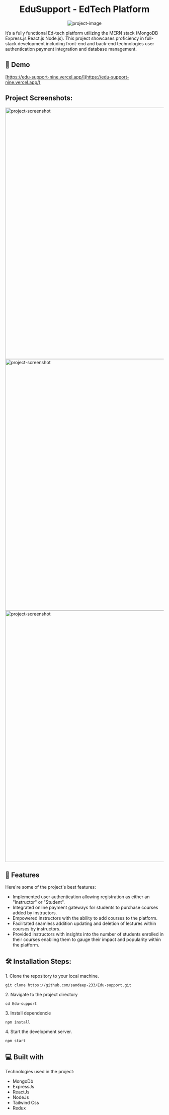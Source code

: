 <h1 align="center" id="title">EduSupport - EdTech Platform</h1>

<p align="center"><img src="https://socialify.git.ci/sandeep-233/Edu-support/image?language=1&amp;owner=1&amp;name=1&amp;stargazers=1&amp;theme=Light" alt="project-image"></p>

<p id="description">It’s a fully functional Ed-tech platform utilizing the MERN stack (MongoDB Express.js React.js Node.js). This project showcases proficiency in full-stack development including front-end and back-end technologies user authentication payment integration and database management.</p>

<h2>🚀 Demo</h2>

[https://edu-support-nine.vercel.app/](https://edu-support-nine.vercel.app/)

<h2>Project Screenshots:</h2>
<div>
  <img src="https://repositry-images.vercel.app/static/media/img2.227faad9439d51b2f769.png" alt="project-screenshot" width="800" >

  <img src="https://repositry-images.vercel.app/static/media/img3.cfce84cd78c7455cf1a3.png" alt="project-screenshot" width="800" >
  
  <img src="https://repositry-images.vercel.app/static/media/img4.88a81393ec8dd6ea0ccf.png" alt="project-screenshot" width="800" >
</div>


  
  
<h2>🧐 Features</h2>

Here're some of the project's best features:

*   Implemented user authentication allowing registration as either an "Instructor" or "Student".
*   Integrated online payment gateways for students to purchase courses added by instructors.
*   Empowered instructors with the ability to add courses to the platform.
*   Facilitated seamless addition updating and deletion of lectures within courses by instructors.
*   Provided instructors with insights into the number of students enrolled in their courses enabling them to gauge their impact and popularity within the platform.

<h2>🛠️ Installation Steps:</h2>

<p>1. Clone the repository to your local machine.</p>

```
git clone https://github.com/sandeep-233/Edu-support.git
```

<p>2. Navigate to the project directory</p>

```
cd Edu-support
```

<p>3. Install dependencie</p>

```
npm install
```

<p>4. Start the development server.</p>

```
npm start
```

  
  
<h2>💻 Built with</h2>

Technologies used in the project:

*   MongoDb
*   ExpressJs
*   ReactJs
*   NodeJs
*   Tailwind Css
*   Redux
